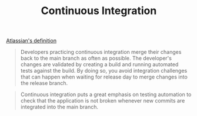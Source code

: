﻿---
title: Continuous Integration
---
[Atlassian's definition](https://www.atlassian.com/continuous-delivery/principles/continuous-integration-vs-delivery-vs-deployment)

> Developers practicing continuous integration merge their changes back to the main branch as often as possible. The developer's changes are validated by creating a build and running automated tests against the build. By doing so, you avoid integration challenges that can happen when waiting for release day to merge changes into the release branch.

> Continuous integration puts a great emphasis on testing automation to check that the application is not broken whenever new commits are integrated into the main branch.